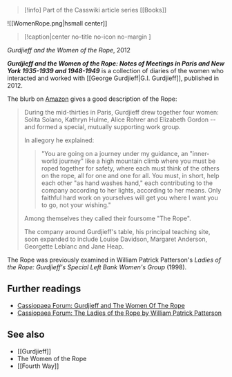 > [!info] Part of the Casswiki article series [[Books]]

![[WomenRope.png|hsmall center]]
> [!caption|center no-title no-icon no-margin ]
> 
_Gurdjieff and the Women of the Rope_, 2012

_**Gurdjieff and the Women of the Rope: Notes of Meetings in Paris and New York 1935-1939 and 1948-1949**_ is a collection of diaries of the women who interacted and worked with [[George Gurdjieff|G.I. Gurdjieff]], published in 2012.

The blurb on [Amazon](http://www.amazon.com/Gurdjieff-Women-Rope-1935-1939-1948-1949/dp/0955909066) gives a good description of the Rope:

> During the mid-thirties in Paris, Gurdjieff drew together four women: Solita Solano, Kathryn Hulme, Alice Rohrer and Elizabeth Gordon -- and formed a special, mutually supporting work group.
> 
> In allegory he explained:
> 
> > "You are going on a journey under my guidance, an "inner-world journey" like a high mountain climb where you must be roped together for safety, where each must think of the others on the rope, all for one and one for all. You must, in short, help each other "as hand washes hand," each contributing to the company according to her lights, according to her means. Only faithful hard work on yourselves will get you where I want you to go, not your wishing."
> 
> Among themselves they called their foursome "The Rope".
> 
> The company around Gurdjieff's table, his principal teaching site, soon expanded to include Louise Davidson, Margaret Anderson, Georgette Leblanc and Jane Heap.

The Rope was previously examined in William Patrick Patterson's _Ladies of the Rope: Gurdjieff's Special Left Bank Women's Group_ (1998).

Further readings
----------------

*   [Cassiopaea Forum: Gurdjieff and The Women Of The Rope](https://cassiopaea.org/forum/index.php/topic,34752.0.html)
*   [Cassiopaea Forum: The Ladies of the Rope by William Patrick Patterson](https://cassiopaea.org/forum/index.php/topic,19920.0.html)

See also
--------

*   [[Gurdjieff]]
*   The Women of the Rope
*   [[Fourth Way]]
